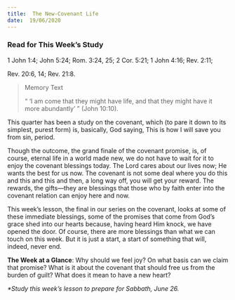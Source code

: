 ```yaml
---
title:  The New-Covenant Life
date:  19/06/2020
---
```


### Read for This Week’s Study
1 John 1:4; John 5:24; Rom. 3:24, 25; 2 Cor. 5:21; 1 John 4:16; Rev. 2:11;

Rev. 20:6, 14; Rev. 21:8.

> <p>Memory Text</p>
> “ ‘I am come that they might have life, and that they might have it more abundantly’ ” (John 10:10).

This quarter has been a study on the covenant, which (to pare it down to its simplest, purest form) is, basically, God saying, This is how I will save you from sin, period.

Though the outcome, the grand finale of the covenant promise, is, of course, eternal life in a world made new, we do not have to wait for it to enjoy the covenant blessings today. The Lord cares about our lives now; He wants the best for us now. The covenant is not some deal where you do this and this and this and then, a long way off, you will get your reward. The rewards, the gifts—they are blessings that those who by faith enter into the covenant relation can enjoy here and now.

This week’s lesson, the final in our series on the covenant, looks at some of these immediate blessings, some of the promises that come from God’s grace shed into our hearts because, having heard Him knock, we have opened the door. Of course, there are more blessings than what we can touch on this week. But it is just a start, a start of something that will, indeed, never end.

**The Week at a Glance**: Why should we feel joy? On what basis can we claim that promise? What is it about the covenant that should free us from the burden of guilt? What does it mean to have a new heart?

_*Study this week’s lesson to prepare for Sabbath, June 26._